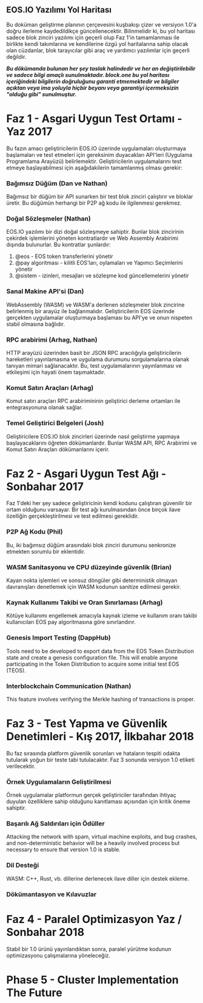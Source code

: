 ## EOS.IO Yazılımı Yol Haritası

Bu doküman geliştirme planının çerçevesini kuşbakışı çizer ve versiyon 1.0'a doğru ilerleme kaydedildikçe güncellenecektir. Bilinmelidir ki, bu yol haritası sadece blok zinciri yazılımı için geçerli olup Faz 1'in tamamlanması ile birlikte kendi takımlarına ve kendilerine özgü yol haritalarına sahip olacak olan cüzdanlar, blok tarayıcılar gibi araç ve yardımcı yazılımlar için geçerli değildir.

***Bu dökümanda bulunan her şey taslak halindedir ve her an değiştirilebilir ve sadece bilgi amaçlı sunulmaktadır. block.one bu yol haritası içeriğindeki bilgilerin doğruluğunu garanti etmemektedir ve bilgiler açıktan veya ima yoluyla hiçbir beyanı veya garantiyi içermeksizin "olduğu gibi" sunulmuştur.***

# Faz 1 - Asgari Uygun Test Ortamı - Yaz 2017

Bu fazın amacı geliştiricilerin EOS.IO üzerinde uygulamaları oluşturmaya başlamaları ve test etmeleri için gereksinim duyacakları API'leri (Uygulama Programlama Arayüzü) belirlemektir. Geliştiricilerin uygulamalarını test etmeye başlayabilmesi için aşağıdakilerin tamamlanmış olması gerekir:

### Bağımsız Düğüm (Dan ve Nathan)

Bağımsız bir düğüm bir API sunarken bir test blok zinciri çalıştırır ve bloklar üretir. Bu düğümün herhangi bir P2P ağ kodu ile ilgilenmesi gerekmez.

### Doğal Sözleşmeler (Nathan)

EOS.IO yazılımı bir dizi doğal sözleşmeye sahiptir. Bunlar blok zincirinin çekirdek işlemlerini yöneten kontratlardır ve Web Assembly Arabirimi dışında bulunurlar. Bu kontratlar şunlardır:

1. @eos - EOS token transferlerini yönetir
2. @pay algoritması - kilitli EOS'ları, oylamaları ve Yapımcı Seçimlerini yönetir
3. @sistem - izinleri, mesajları ve sözleşme kod güncellemelerini yönetir

### Sanal Makine API'si (Dan)

WebAssembly (WASM) ve WASM'a derlenen sözleşmeler blok zincirine belirlenmiş bir arayüz ile bağlanmalıdır. Geliştiricilerin EOS üzerinde gerçekten uygulamalar oluşturmaya başlaması bu API'ye ve onun nispeten stabil olmasına bağlıdır.

### RPC arabirimi (Arhag, Nathan)

HTTP arayüzü üzerinden basit bir JSON RPC aracılığıyla geliştiricilerin hareketleri yayınlamasına ve uygulama durumunu sorgulamalarına olanak tanıyan mimari sağlanacaktır. Bu, test uygulamalarının yayınlanması ve etkileşimi için hayati önem taşımaktadır.

### Komut Satırı Araçları (Arhag)

Komut satırı araçları RPC arabirimininin geliştirici derleme ortamları ile entegrasyonuna olanak sağlar.

### Temel Geliştirici Belgeleri (Josh)

Geliştiricilere EOS.IO blok zincirleri üzerinde nasıl geliştirme yapmaya başlayacaklarını öğreten dökümanlardır. Bunlar WASM API, RPC Arabirimi ve Komut Satırı Araçları dökümanlarını içerir.

# Faz 2 - Asgari Uygun Test Ağı - Sonbahar 2017

Faz 1'deki her şey sadece geliştiricinin kendi kodunu çalıştıran güvenilir bir ortam olduğunu varsayar. Bir test ağı kurulmasından önce birçok ilave özelliğin gerçekleştirilmesi ve test edilmesi gereklidir.

### P2P Ağ Kodu (Phil)

Bu, iki bağımsız düğüm arasındaki blok zinciri durumunu senkronize etmekten sorumlu bir eklentidir.

### WASM Sanitasyonu ve CPU düzeyinde güvenlik (Brian)

Kayan nokta işlemleri ve sonsuz döngüler gibi deterministik olmayan davranışları denetlemek için WASM kodunun sanitize edilmesi gerekir.

### Kaynak Kullanımı Takibi ve Oran Sınırlaması (Arhag)

Kötüye kullanımı engellemek amacıyla kaynak izleme ve kullanım oranı takibi kullanıcıları EOS pay algoritmasına göre sınırlandırır.

### Genesis Import Testing (DappHub)

Tools need to be developed to export data from the EOS Token Distribution state and create a genesis configuration file. This will enable anyone participating in the Token Distribution to acquire some initial test EOS (TEOS).

### Interblockchain Communication (Nathan)

This feature involves verifying the Merkle hashing of transactions is proper.

# Faz 3 - Test Yapma ve Güvenlik Denetimleri - Kış 2017, İlkbahar 2018

Bu faz sırasında platform güvenlik sorunları ve hataların tespiti odakta tutularak yoğun bir teste tabi tutulacaktır. Faz 3 sonunda versiyon 1.0 etiketi verilecektir.

### Örnek Uygulamaların Geliştirilmesi

Örnek uygulamalar platformun gerçek geliştiriciler tarafından ihtiyaç duyulan özelliklere sahip olduğunu kanıtlaması açısından için kritik öneme sahiptir.

### Başarılı Ağ Saldırıları için Ödüller

Attacking the network with spam, virtual machine exploits, and bug crashes, and non-deterministic behavior will be a heavily involved process but necessary to ensure that version 1.0 is stable.

### Dil Desteği

WASM: C++, Rust, vb. dillerine derlenecek ilave diller için destek ekleme.

### Dökümantasyon ve Kılavuzlar

# Faz 4 - Paralel Optimizasyon Yaz / Sonbahar 2018

Stabil bir 1.0 ürünü yayınlandıktan sonra, paralel yürütme kodunun optimizasyonu çalışmalarına yöneleceğiz.

# Phase 5 - Cluster Implementation The Future